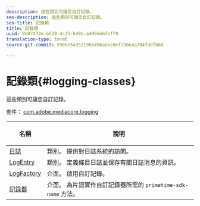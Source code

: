 ```yaml
---
description: 這些類別可讓您自訂記錄。
seo-description: 這些類別可讓您自訂記錄。
seo-title: 記錄類
title: 記錄類
uuid: 8b07472e-b529-4c35-b49b-a499debfcff0
translation-type: tm+mt
source-git-commit: 5908e5a3521966496aeec0ef730e4a704fddfb68

---
```



# 記錄類{#logging-classes}

這些類別可讓您自訂記錄。

套件： [com.adobe.mediacore.logging](https://help.adobe.com/en_US/primetime/api/psdk/javadoc_1.4/com/adobe/mediacore/logging/package-summary.html)

<table frame="all" colsep="1" rowsep="1" id="table_389797D3CEF14EA2862E0B20C6E6CC41"> 
 <thead> 
  <tr rowsep="1"> 
   <th colname="1" class="entry"> <p>名稱 </p> </th> 
   <th colname="2" class="entry"> <p>說明 </p> </th> 
  </tr> 
 </thead>
 <tbody> 
  <tr rowsep="1"> 
   <td colname="1"><span class="codeph"><a href="https://help.adobe.com/en_US/primetime/api/psdk/javadoc_1.4/com/adobe/mediacore/logging/Log.html" format="html" scope="external"> 日誌</a> </span></td> 
   <td colname="2"> 類別。 提供對日誌系統的訪問。 </td> 
  </tr> 
  <tr rowsep="1"> 
   <td colname="1" rowsep="0"><span class="codeph"><a href="https://help.adobe.com/en_US/primetime/api/psdk/javadoc_1.4/com/adobe/mediacore/logging/LogEntry.html" format="html" scope="external"> LogEntry</a> </span></td> 
   <td colname="2" rowsep="0"> 類別。 定義條目日誌並保存有關日誌消息的資訊。 </td> 
  </tr> 
  <tr rowsep="1"> 
   <td colname="1"><span class="codeph"><a href="https://help.adobe.com/en_US/primetime/api/psdk/javadoc_1.4/com/adobe/mediacore/logging/LogFactory.html" format="html" scope="external"> LogFactory</a> </span></td> 
   <td colname="2"> 介面。 啟用自訂記錄。 </td> 
  </tr> 
  <tr rowsep="1"> 
   <td colname="1"><span class="codeph"><a href="https://help.adobe.com/en_US/primetime/api/psdk/javadoc_1.4/com/adobe/mediacore/logging/Logger.html" format="html" scope="external"> 記錄器</a> </span></td> 
   <td colname="2">介面。 為片語實作自訂記錄器所需的 <code>primetime-sdk-name</code> 方法。 </td> 
  </tr> 
 </tbody>
</table>